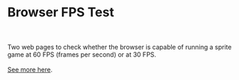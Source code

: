 # Browser FPS Test
<br><br>
Two web pages to check whether the browser is capable of running a sprite game at 60 FPS (frames per second) or at 30 FPS.
<br><br>
<a target="_blank" href="https://www.bobsprite.com/blog/60fps-truth-or-lie">See more here</a>.
